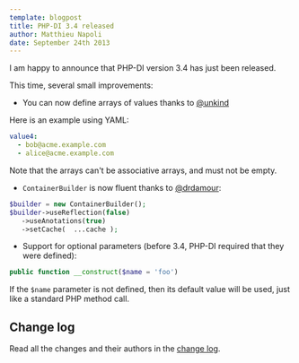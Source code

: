 ```yaml
---
template: blogpost
title: PHP-DI 3.4 released
author: Matthieu Napoli
date: September 24th 2013
---
```


I am happy to announce that PHP-DI version 3.4 has just been released.

This time, several small improvements:

- You can now define arrays of values thanks to [@unkind](https://github.com/unkind)

Here is an example using YAML:

```yaml
value4:
  - bob@acme.example.com
  - alice@acme.example.com
```

Note that the arrays can't be associative arrays, and must not be empty.

- `ContainerBuilder` is now fluent thanks to [@drdamour](https://github.com/drdamour):

```php
$builder = new ContainerBuilder();
$builder->useReflection(false)
   ->useAnotations(true)
   ->setCache(  ...cache );
```

- Support for optional parameters (before 3.4, PHP-DI required that they were defined):

```php
public function __construct($name = 'foo')
```

If the `$name` parameter is not defined, then its default value will be used, just like a standard PHP method call.

## Change log

Read all the changes and their authors in the [change log](../change-log.md).
